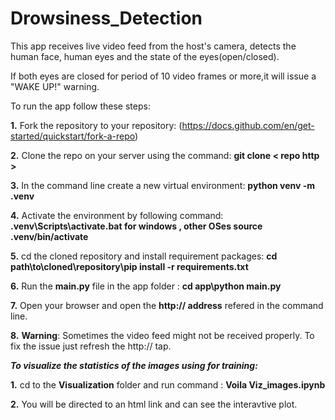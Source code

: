 # Drowsiness_Detection
This app receives live video feed from the host's camera, detects the human face, human eyes and the state of the eyes(open/closed). 

If both eyes are closed for period of 10 video frames or more,it will issue a "WAKE UP!" warning.

To run the app follow these steps:

**1.** Fork the repository to your repository: (https://docs.github.com/en/get-started/quickstart/fork-a-repo)

**2.** Clone the repo on your server using the command: **git clone < repo http >**

**3.** In the command line create a new virtual environment: **python venv -m .venv**

**4.** Activate the environment by following command: **.venv\Scripts\activate.bat for windows , other OSes source .venv/bin/activate**

**5.** cd the cloned repository and install requirement packages: **cd path\to\cloned\repository\pip install -r requirements.txt**

**6.** Run the **main.py** file in the app folder : **cd app\python main.py**

**7.** Open your browser and open the **http:// address** refered in the command line.

**8.** **Warning**: Sometimes the video feed might not be received properly. To fix the issue just refresh the http:// tap.

***To visualize the statistics of the images using for training:***

**1.** cd to the **Visualization** folder and run command : **Voila Viz_images.ipynb**

**2.** You will be directed to an html link and can see the interavtive plot.
